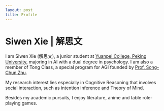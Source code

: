 ```yaml
---
layout: post
title: Profile
---
```


# Siwen Xie | 解思文

I am Siwen Xie (解思文), a junior student at [Yuanpei College, Peking University](https://yuanpei.pku.edu.cn/en/), majoring in AI with a dual degree in psychology. I am also a member of Tong Class, a special program for AGI founded by [Prof. Song-Chun Zhu](http://www.stat.ucla.edu/~sczhu/).

My research interest lies especially in Cognitive Reasoning that involves social interaction, such as intention inference and Theory of Mind.

Besides my academic pursuits, I enjoy literature, anime and table role-playing games.
